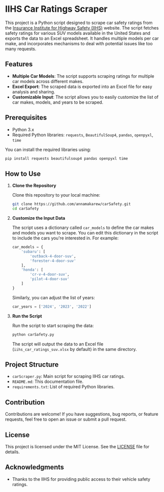 # IIHS Car Ratings Scraper

This project is a Python script designed to scrape car safety ratings from the [Insurance Institute for Highway Safety (IIHS)](https://www.iihs.org/) website. The script fetches safety ratings for various SUV models available in the United States and exports the data to an Excel spreadsheet. It handles multiple models per car make, and incorporates mechanisms to deal with potential issues like too many requests.

## Features

- **Multiple Car Models**: The script supports scraping ratings for multiple car models across different makes.
- **Excel Export**: The scraped data is exported into an Excel file for easy analysis and sharing.
- **Customizable Input**: The script allows you to easily customize the list of car makes, models, and years to be scraped.

## Prerequisites

- Python 3.x
- Required Python libraries: `requests`, `BeautifulSoup4`, `pandas`, `openpyxl`, `time`

You can install the required libraries using:

```bash
pip install requests beautifulsoup4 pandas openpyxl time
```

## How to Use

1. **Clone the Repository**

   Clone this repository to your local machine:

   ```bash
   git clone https://github.com/annamakarew/carSafety.git
   cd carSafety
   ```

2. **Customize the Input Data**

   The script uses a dictionary called `car_models` to define the car makes and models you want to scrape. You can edit this dictionary in the script to include the cars you're interested in. For example:

   ```python
   car_models = {
       'subaru': [
           'outback-4-door-suv',
           'forester-4-door-suv'
       ],
       'honda': [
           'cr-v-4-door-suv',
           'pilot-4-door-suv'
       ]
   }
   ```

   Similarly, you can adjust the list of years:

   ```python
   car_years = ['2024', '2023', '2022']
   ```

3. **Run the Script**

   Run the script to start scraping the data:

   ```bash
   python carSafety.py
   ```

   The script will output the data to an Excel file (`iihs_car_ratings_suv.xlsx` by default) in the same directory.

## Project Structure

- `carScraper.py`: Main script for scraping IIHS car ratings.
- `README.md`: This documentation file.
- `requirements.txt`: List of required Python libraries.

## Contribution

Contributions are welcome! If you have suggestions, bug reports, or feature requests, feel free to open an issue or submit a pull request.

## License

This project is licensed under the MIT License. See the [LICENSE](LICENSE) file for details.

## Acknowledgments

- Thanks to the IIHS for providing public access to their vehicle safety ratings.
